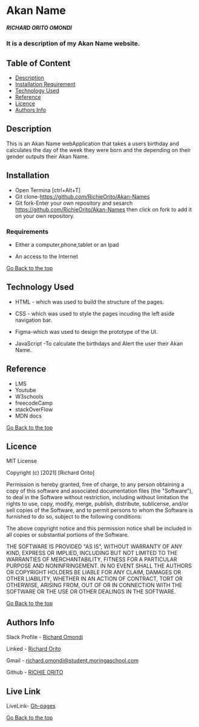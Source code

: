 # Akan Name
##### RICHARD ORITO OMONDI
### It is a description of my Akan Name website.

## Table of Content

+ [Description](#description)
+ [Installation Requirement](#Installation)
+ [Technology Used](#technology-used)
+ [Reference](#reference)
+ [Licence](#licence)
+ [Authors Info](#author-Info)

## Description
<p>This is an Akan Name webApplication that takes a users birthday and calculates the day of the week they were born and the depending on their gender outputs their Akan Name.</p>

## Installation

* Open Termina [ctrl+Alt+T]
* Git clone-https://github.com/RichieOrito/Akan-Names
* Git fork-Enter your own repository and sesarch https://github.com/RichieOrito/Akan-Names then click on fork to add
it on your own repository.

### Requirements

* Either a computer,phone,tablet or an Ipad

* An access to the Internet

[Go Back to the top](#akan-name)
## Technology Used
* HTML - which was used to build the structure of the pages.

* CSS - which was used to style the pages incuding the left aside navigation bar.

* Figma-which was used to design the prototype of the UI.

* JavaScript -To calculate the birthdays and Alert the user their Akan Name.

## Reference
* LMS
* Youtube
* W3schools
* freecodeCamp
* stackOverFlow
* MDN docs

[Go Back to the top](#akan-name)

## Licence

MIT License

Copyright (c) [2021] [Richard Orito]

Permission is hereby granted, free of charge, to any person obtaining a copy
of this software and associated documentation files (the "Software"), to deal
in the Software without restriction, including without limitation the rights
to use, copy, modify, merge, publish, distribute, sublicense, and/or sell
copies of the Software, and to permit persons to whom the Software is
furnished to do so, subject to the following conditions:

The above copyright notice and this permission notice shall be included in all
copies or substantial portions of the Software.

THE SOFTWARE IS PROVIDED "AS IS", WITHOUT WARRANTY OF ANY KIND, EXPRESS OR
IMPLIED, INCLUDING BUT NOT LIMITED TO THE WARRANTIES OF MERCHANTABILITY,
FITNESS FOR A PARTICULAR PURPOSE AND NONINFRINGEMENT. IN NO EVENT SHALL THE
AUTHORS OR COPYRIGHT HOLDERS BE LIABLE FOR ANY CLAIM, DAMAGES OR OTHER
LIABILITY, WHETHER IN AN ACTION OF CONTRACT, TORT OR OTHERWISE, ARISING FROM,
OUT OF OR IN CONNECTION WITH THE SOFTWARE OR THE USE OR OTHER DEALINGS IN THE
SOFTWARE.

[Go Back to the top](#akan-name)

## Authors Info

Slack Profile - [Richard Omondi](https://app.slack.com/client/T0101L740P4/C010GLANY3A/user_profile/U02EZFHEJUA)

Linked - [Richard Orito](https://www.linkedin.com/in/richie-orito/)

Gmail - [richard.omondi@student.moringaschool.com]()

Github - [RICHIE ORITO](https://github.com/RichieOrito)

## Live Link

LiveLink- [Gh-pages](https://richieorito.github.io/Akan-Names/)

[Go Back to the top](#Akan-name)
